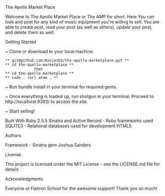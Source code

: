 The Apollo Market Place

Welcome to The Apollo Market Place or The AMP for short. Here You can look and post for any kind of music equipment you're willing to sell. You are able to create post, read your post (as well as others), update your post, and delete them as well. 

Getting Started

~ Clone or download to your local machine.

    ** git@github.com:Ninjosh2/the-apollo-marketplace.git **
    ** cd the-apollo-marketplace **
                 then 
    ** cd the-apollo-marketplace **
    ** code . (or) atom . **
   
~ Run bundle install in your terminal for required gems. 

~ Once everything is loaded up, run shotgun in your terminal. Proceed to http://localhost:9393/ to access the site. 

~ Start selling!


Built With
Ruby 2.5.5 Sinatra and Active Record - Ruby frameworks used SQLITE3 - Relational databases used for development HTML5


Authors

Framework - Sinatra gem
Joshua Sanders 

License

This project is licensed under the MIT License - see the LICENSE.md file for details

Acknowledgments

Everyone at Flatiron School for the awesome support! Thank you so much!

